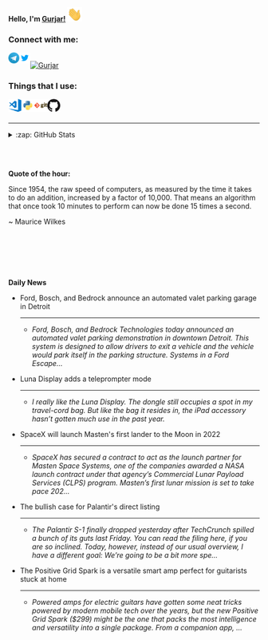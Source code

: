 #### Hello, I'm [Gurjar!](https://GurjarKing.github.io) <img src="https://raw.githubusercontent.com/ABSphreak/ABSphreak/master/gifs/Hi.gif" width="30px"></h2>


### Connect with me:

[<img align="left" alt="Gurjar | Telegram" width="22px" src="https://raw.githubusercontent.com/github/explore/80688e429a7d4ef2fca1e82350fe8e3517d3494d/topics/telegram/telegram.png" />][Telegram]
[<img align="left" alt="Gurjar | Twitter" width="22px" src="https://raw.githubusercontent.com/github/explore/80688e429a7d4ef2fca1e82350fe8e3517d3494d/topics/twitter/twitter.png" />][Twitter]

<br > <a href="https://github.com/GurjarKing"><img src="https://komarev.com/ghpvc/?username=GurjarKing" alt="Gurjar" /></a> <br />

<!-- <br >

![](https://visitor-badge.glitch.me/badge?page_id=GurjarKing)

<br /> -->

### Things that I use:

[<img align="left" alt="Visual Studio Code" width="26px" src="https://raw.githubusercontent.com/github/explore/80688e429a7d4ef2fca1e82350fe8e3517d3494d/topics/visual-studio-code/visual-studio-code.png" />][VSCode]
[<img align="left" alt="Python" width="26px" src="https://raw.githubusercontent.com/github/explore/80688e429a7d4ef2fca1e82350fe8e3517d3494d/topics/python/python.png" />][Python]
[<img align="left" alt="Git" width="26px" src="https://raw.githubusercontent.com/github/explore/80688e429a7d4ef2fca1e82350fe8e3517d3494d/topics/git/git.png" />][Git]
[<img align="left" alt="GitHub" width="26px" src="https://raw.githubusercontent.com/github/explore/78df643247d429f6cc873026c0622819ad797942/topics/github/github.png" />][Github]

<br />
<br />

---
<details>
  <summary>:zap: GitHub Stats</summary>

<img align="left" alt="Gurjar's Github Stats" src="https://github-readme-stats.vercel.app/api?username=GurjarKing&show_icons=true&hide_border=true&count_private=true&include_all_commit=true&theme=algolia" />

</details>

<!-- ### 🔔 My latest tweet
<a href="https://twitter.com/Gurjar_King43" target="_blank">
	<img src="https://github.com/GurjarKing/GurjarKing/raw/master/tweet.png" width="70%" align="center" alt="Click to view on Twitter" title="My latest tweet, as an image"/>
</a> -->
<br>

<pre>

</pre>

**Quote of the hour:**

Since 1954, the raw speed of computers, as measured by the time it takes to do an addition, increased by a factor of 10,000. That means an algorithm that once took 10 minutes to perform can now be done 15 times a second.

~ Maurice Wilkes
<pre>

</pre>
<br>
<pre>


</pre>
<strong>Daily News</strong>
  
  - Ford, Bosch, and Bedrock announce an automated valet parking garage in Detroit
     <hr/>
     
      - *Ford, Bosch, and Bedrock Technologies today announced an automated valet parking demonstration in downtown Detroit. This system is designed to allow drivers to exit a vehicle and the vehicle would park itself in the parking structure. Systems in a Ford Escape…*
     
  - Luna Display adds a teleprompter mode
      <hr/>
      
      - *I really like the Luna Display. The dongle still occupies a spot in my travel-cord bag. But like the bag it resides in, the iPad accessory hasn’t gotten much use in the past year.*
      
  - SpaceX will launch Masten's first lander to the Moon in 2022
      <hr/>
      
      - *SpaceX has secured a contract to act as the launch partner for Masten Space Systems, one of the companies awarded a NASA launch contract under that agency’s Commercial Lunar Payload Services (CLPS) program. Masten’s first lunar mission is set to take pace 202…*
      
  - The bullish case for Palantir's direct listing
      <hr/>
      
      - *The Palantir S-1 finally dropped yesterday after TechCrunch spilled a bunch of its guts last Friday. You can read the filing here, if you are so inclined. Today, however, instead of our usual overview, I have a different goal: We’re going to be a bit more spe…*
       
  - The Positive Grid Spark is a versatile smart amp perfect for guitarists stuck at home
      <hr/>
       
       - *Powered amps for electric guitars have gotten some neat tricks powered by modern mobile tech over the years, but the new Positive Grid Spark ($299) might be the one that packs the most intelligence and versatility into a single package. From a companion app, …*
      

<br />

[VSCode]: https://code.visualstudio.com/
[Python]: https://www.python.org/
[Git]: https://git-scm.com/
[Github]: https://github.com/
[Telegram]: https://t.me/Gurjar_King/
[Twitter]: https://twitter.com/Gurjar_King43/
